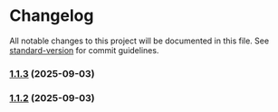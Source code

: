 # Changelog

All notable changes to this project will be documented in this file. See [standard-version](https://github.com/conventional-changelog/standard-version) for commit guidelines.

### [1.1.3](https://github.com/runsdev/discord-bot/compare/v1.1.2...v1.1.3) (2025-09-03)

### [1.1.2](https://github.com/runsdev/discord-bot/compare/v1.1.1...v1.1.2) (2025-09-03)
